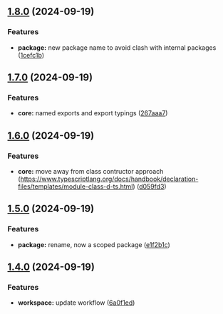 ## [1.8.0](https://github.com/lumoflo/cf-images-lib/compare/v1.7.0...v1.8.0) (2024-09-19)


### Features

* **package:** new package name to avoid clash with internal packages ([1cefc1b](https://github.com/lumoflo/cf-images-lib/commit/1cefc1b8c07fdb6016d1b306a39424dd0d0e7238))

## [1.7.0](https://github.com/lumoflo/cf-images-lib/compare/v1.6.0...v1.7.0) (2024-09-19)


### Features

* **core:** named exports and export typings ([267aaa7](https://github.com/lumoflo/cf-images-lib/commit/267aaa728812f638cc4df567c8352794a7012d58))

## [1.6.0](https://github.com/lumoflo/cf-images-lib/compare/v1.5.0...v1.6.0) (2024-09-19)


### Features

* **core:** move away from class contructor approach (https://www.typescriptlang.org/docs/handbook/declaration-files/templates/module-class-d-ts.html) ([d059fd3](https://github.com/lumoflo/cf-images-lib/commit/d059fd354ad8fbff5c9073e9a2413c74881977a6))

## [1.5.0](https://github.com/lumoflo/cf-images-lib/compare/v1.4.0...v1.5.0) (2024-09-19)


### Features

* **package:** rename, now a scoped package ([e1f2b1c](https://github.com/lumoflo/cf-images-lib/commit/e1f2b1cc42d2c1b7be1e4b36eddc7a953b60eb2a))

## [1.4.0](https://github.com/lumoflo/cf-images-lib/compare/v1.3.0...v1.4.0) (2024-09-19)


### Features

* **workspace:** update workflow ([6a0f1ed](https://github.com/lumoflo/cf-images-lib/commit/6a0f1ed38c02f1d9aa5e7917c285eb52deb043b1))


